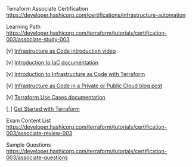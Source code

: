 Terraform Associate Certification
https://developer.hashicorp.com/certifications/infrastructure-automation

Learning Path
https://developer.hashicorp.com/terraform/tutorials/certification-003/associate-study-003

[v] [Infrastructure as Code introduction video](https://www.hashicorp.com/resources/what-is-infrastructure-as-code)

[v] [Introduction to IaC documentation](https://developer.hashicorp.com/terraform/intro)

[v] [Introduction to Infrastructure as Code with Terraform](https://developer.hashicorp.com/terraform/tutorials/certification-associate-tutorials-003/infrastructure-as-code)

[v] [Infrastructure as Code in a Private or Public Cloud blog post](https://www.hashicorp.com/blog/infrastructure-as-code-in-a-private-or-public-cloud/)

[v] [Terraform Use Cases documentation](https://developer.hashicorp.com/terraform/intro/v1.1.x/use-cases)

[_] [Get Started with Terraform](https://developer.hashicorp.com/terraform/tutorials/aws-get-started)

Exam Content List
https://developer.hashicorp.com/terraform/tutorials/certification-003/associate-review-003

Sample Questions
https://developer.hashicorp.com/terraform/tutorials/certification-003/associate-questions
